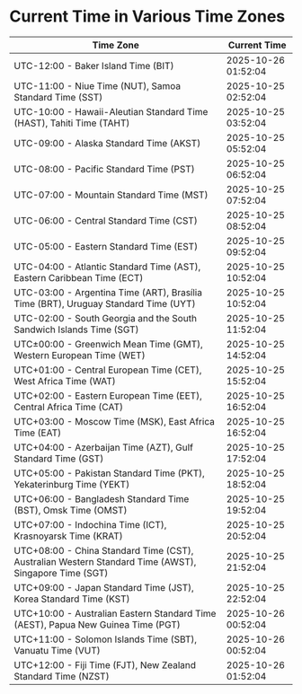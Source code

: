 # Current Time in Various Time Zones

| Time Zone | Current Time |
|-----------|--------------|
| UTC-12:00 - Baker Island Time (BIT) | 2025-10-26 01:52:04 |
| UTC-11:00 - Niue Time (NUT), Samoa Standard Time (SST) | 2025-10-25 02:52:04 |
| UTC-10:00 - Hawaii-Aleutian Standard Time (HAST), Tahiti Time (TAHT) | 2025-10-25 03:52:04 |
| UTC-09:00 - Alaska Standard Time (AKST) | 2025-10-25 05:52:04 |
| UTC-08:00 - Pacific Standard Time (PST) | 2025-10-25 06:52:04 |
| UTC-07:00 - Mountain Standard Time (MST) | 2025-10-25 07:52:04 |
| UTC-06:00 - Central Standard Time (CST) | 2025-10-25 08:52:04 |
| UTC-05:00 - Eastern Standard Time (EST) | 2025-10-25 09:52:04 |
| UTC-04:00 - Atlantic Standard Time (AST), Eastern Caribbean Time (ECT) | 2025-10-25 10:52:04 |
| UTC-03:00 - Argentina Time (ART), Brasília Time (BRT), Uruguay Standard Time (UYT) | 2025-10-25 10:52:04 |
| UTC-02:00 - South Georgia and the South Sandwich Islands Time (SGT) | 2025-10-25 11:52:04 |
| UTC±00:00 - Greenwich Mean Time (GMT), Western European Time (WET) | 2025-10-25 14:52:04 |
| UTC+01:00 - Central European Time (CET), West Africa Time (WAT) | 2025-10-25 15:52:04 |
| UTC+02:00 - Eastern European Time (EET), Central Africa Time (CAT) | 2025-10-25 16:52:04 |
| UTC+03:00 - Moscow Time (MSK), East Africa Time (EAT) | 2025-10-25 16:52:04 |
| UTC+04:00 - Azerbaijan Time (AZT), Gulf Standard Time (GST) | 2025-10-25 17:52:04 |
| UTC+05:00 - Pakistan Standard Time (PKT), Yekaterinburg Time (YEKT) | 2025-10-25 18:52:04 |
| UTC+06:00 - Bangladesh Standard Time (BST), Omsk Time (OMST) | 2025-10-25 19:52:04 |
| UTC+07:00 - Indochina Time (ICT), Krasnoyarsk Time (KRAT) | 2025-10-25 20:52:04 |
| UTC+08:00 - China Standard Time (CST), Australian Western Standard Time (AWST), Singapore Time (SGT) | 2025-10-25 21:52:04 |
| UTC+09:00 - Japan Standard Time (JST), Korea Standard Time (KST) | 2025-10-25 22:52:04 |
| UTC+10:00 - Australian Eastern Standard Time (AEST), Papua New Guinea Time (PGT) | 2025-10-26 00:52:04 |
| UTC+11:00 - Solomon Islands Time (SBT), Vanuatu Time (VUT) | 2025-10-26 00:52:04 |
| UTC+12:00 - Fiji Time (FJT), New Zealand Standard Time (NZST) | 2025-10-26 01:52:04 |
